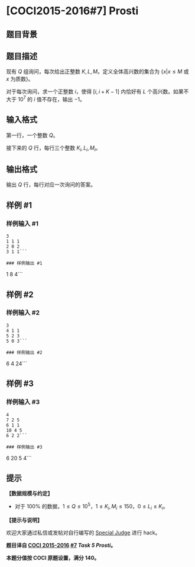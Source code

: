 # [COCI2015-2016#7] Prosti

## 题目背景



## 题目描述

现有 $Q$ 组询问，每次给出正整数 $K,L,M$。定义全体高兴数的集合为 $\{x|x \le M$ 或 $x$ 为质数$\}$。

对于每次询问，求一个正整数 $i$，使得 $[i,i+K-1]$ 内恰好有 $L$ 个高兴数。如果不大于 $10^7$ 的 $i$ 值不存在，输出 $-1$。

## 输入格式

第一行，一个整数 $Q$。

接下来的 $Q$ 行，每行三个整数 $K_i,L_i,M_i$。

## 输出格式

输出 $Q$ 行，每行对应一次询问的答案。

## 样例 #1

### 样例输入 #1
```
3
1 1 1
2 0 2
3 1 1```

### 样例输出 #1

```
1
8
4```

## 样例 #2

### 样例输入 #2
```
3
4 1 1
5 2 3
5 0 3```

### 样例输出 #2

```
6
4
24```

## 样例 #3

### 样例输入 #3
```
4
7 2 5
6 1 1
10 4 5
6 2 2```

### 样例输出 #3

```
6
20
5
4```

## 提示

**【数据规模与约定】**

- 对于 $100\%$ 的数据，$1 \le Q \le 10^5$，$1 \le K_i,M_i \le 150$，$0 \le L_i \le K_i$。

**【提示与说明】**

欢迎大家通过私信或发帖对自行编写的 [Special Judge](https://www.luogu.com.cn/paste/rj308p4r) 进行 hack。

**题目译自 [COCI 2015-2016](https://hsin.hr/coci/archive/2015_2016/) [#7](https://hsin.hr/coci/archive/2015_2016/contest7_tasks.pdf) _Task 5 Prosti_。**

**本题分值按 COCI 原题设置，满分 $140$。**
